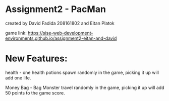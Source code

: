 # Assignment2 - PacMan

created by David Fadida 208161802 and Eitan Platok

game link: https://sise-web-development-environments.github.io/assignment2-eitan-and-david

# New Features:

health - one health potions spawn randomly in the game, picking it up will add one life.

Money Bag - Bag Monster travel randomly in the game, picking it up will add 50 points to the game score.

